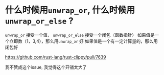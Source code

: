 # 什么时候用`unwrap_or`, 什么时候用 `unwrap_or_else` ?

`unwrap_or` 接受一个值， `unwrap_or_else` 接受一个闭包（函数指针）
如果值是一个立即数（1，3,4），那么用`unwrap_or` 好
如果值是一个有一定计算量的，那么用闭包好

https://github.com/rust-lang/rust-clippy/pull/7639

我不赞成这个issue, 我觉得这个开销太大了 


